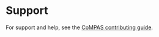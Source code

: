 # Support

For support and help, see the [CoMPAS contributing guide](https://com-pas.github.io/contributing/SUPPORT.html).
